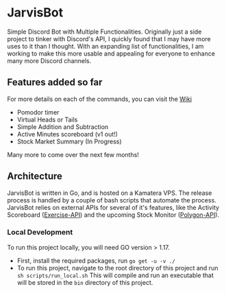 # JarvisBot
Simple Discord Bot with Multiple Functionalities. Originally just a side project to tinker with Discord's API, I quickly found that I may have more uses to it than I thought. With an expanding list of functionalities, I am working to make this more usable and appealing for everyone to enhance many more Discord channels.

## Features added so far ##
For more details on each of the commands, you can visit the [Wiki](https://github.com/sir-typesalot/JarvisBot/wiki)
- Pomodor timer
- Virtual Heads or Tails
- Simple Addition and Subtraction
- Active Minutes scoreboard (v1 out!)
- Stock Market Summary (In Progress)

Many more to come over the next few months!

## Architecture ##
JarvisBot is written in Go, and is hosted on a Kamatera VPS. The release process is handled by a couple of bash scripts that automate the process. JarvisBot relies on external APIs for several of it's features, like the Activity Scoreboard ([Exercise-API](https://github.com/sir-typesalot/ExerciseFinder-API)) and the upcoming Stock Monitor ([Polygon-API](https://polygon.io/)).

### Local Development ###
To run this project locally, you will need GO version > 1.17.    
- First, install the required packages, run `go get -u -v ./`    
- To run this project, navigate to the root directory of this project and run `sh scripts/run_local.sh` This will compile and run an executable that will be stored in the `bin` directory of this project.
